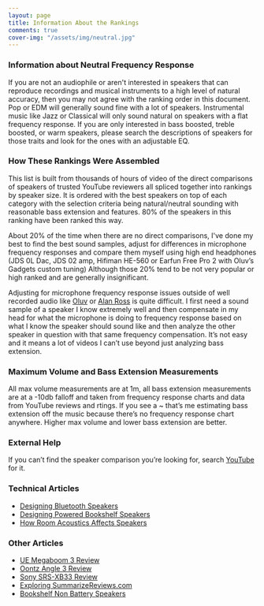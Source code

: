 ```yaml
---
layout: page
title: Information About the Rankings
comments: true
cover-img: "/assets/img/neutral.jpg"
---
```


### Information about Neutral Frequency Response

If you are not an audiophile or aren't interested in speakers that can reproduce recordings and musical instruments to a high level of natural accuracy, then you may not agree with the ranking order in this document. Pop or EDM will generally sound fine with a lot of speakers. Instrumental music like Jazz or Classical will only sound natural on speakers with a flat frequency response. If you are only interested in bass boosted, treble boosted, or warm speakers, please search the descriptions of speakers for those traits and look for the ones with an adjustable EQ.

### How These Rankings Were Assembled

This list is built from thousands of hours of video of the direct comparisons of speakers of trusted YouTube reviewers all spliced together into rankings by speaker size. It is ordered with the best speakers on top of each category with the selection criteria being natural/neutral sounding with reasonable bass extension and features. 80% of the speakers in this ranking have been ranked this way.

About 20% of the time when there are no direct comparisons, I've done my best to find the best sound samples, adjust for differences in microphone frequency responses and compare them myself using high end headphones (JDS 0L Dac, JDS 02 amp, Hifiman HE-560 or Earfun Free Pro 2 with Oluv’s Gadgets custom tuning) Although those 20% tend to be not very popular or high ranked and are generally insignificant.

Adjusting for microphone frequency response issues outside of well recorded audio like [Oluv](https://www.patreon.com/oluvsone/) or [Alan Ross](https://www.youtube.com/@alanrossreviews) is quite difficult. I first need a sound sample of a speaker I know extremely well and then compensate in my head for what the microphone is doing to frequency response based on what I know the speaker should sound like and then analyze the other speaker in question with that same frequency compensation. It’s not easy and it means a lot of videos I can’t use beyond just analyzing bass extension.

### Maximum Volume and Bass Extension Measurements

All max volume measurements are at 1m, all bass extension measurements are at a -10db falloff and taken from frequency response charts and data from YouTube reviews and rtings. If you see a ~ that’s me estimating bass extension off the music because there’s no frequency response chart anywhere. Higher max volume and lower bass extension are better.

### External Help

If you can’t find the speaker comparison you’re looking for, search [YouTube](https://www.youtube.com/) for it.

### Technical Articles

- [Designing Bluetooth Speakers](/designing-bluetooth-speakers/)
- [Designing Powered Bookshelf Speakers](/designing-powered-bookshelf-speakers/)
- [How Room Acoustics Affects Speakers](/how-room-acoustics-affects-speakers/)

### Other Articles

- [UE Megaboom 3 Review](/ue-megaboom-3/)
- [Oontz Angle 3 Review](/oontz-angle-3/)
- [Sony SRS-XB33 Review](/sony-srs-xb33/)
- [Exploring SummarizeReviews.com](/summarize-reviews/)
- [Bookshelf Non Battery Speakers](/bookshelf-non-battery/)
